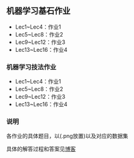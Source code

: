 ## 机器学习基石作业

- Lec1~Lec4：作业1
- Lec5~Lec8：作业2
- Lec9~Lec12：作业3
- Lec13~Lec16：作业4

### 机器学习技法作业

- Lec1~Lec4：作业1
- Lec5~Lec8：作业2
- Lec9~Lec12：作业3
- Lec13~Lec16：作业4

### 说明

各作业的具体题目，以(.png放置)以及对应的数据集

具体的解答过程和答案见[博客](http://blog.csdn.net/grape875499765)

